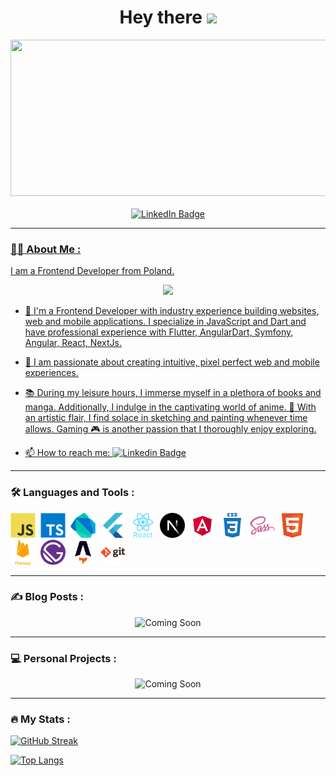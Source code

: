 <div id="header" align="center">
 <h1 align="center">
  Hey there
  <img src="https://media.giphy.com/media/hvRJCLFzcasrR4ia7z/giphy.gif" width="30px"/>
</h1>
<div align="center">
  <img src="https://media.giphy.com/media/v1.Y2lkPTc5MGI3NjExZjVkenV2a2hudmQ2bWxxbmg5Z2gxdmtmazd6M2lyNm16bDR3ZmZiaSZlcD12MV9pbnRlcm5hbF9naWZfYnlfaWQmY3Q9Zw/137EaR4vAOCn1S/giphy.gif" width="600" height="250"/>
</div>
</div>
<br/>
<div id="badges" align="center">
  <a href="https://www.linkedin.com/in/kategrab/">
  <img src="https://img.shields.io/badge/LinkedIn-blue?style=for-the-badge&logo=linkedin&logoColor=white" alt="LinkedIn Badge"/>
  </>
</div>

---

### :woman_technologist: About Me :

I am a Frontend Developer from Poland.

<div align="center">
  <img src="https://media.giphy.com/media/cmCEsJZHYBPels360q/giphy.gif" width="100">
</div>

-   :telescope: I'm a Frontend Developer with industry experience building websites, web and mobile applications. I specialize in JavaScript and Dart and have professional experience with Flutter, AngularDart, Symfony, Angular, React, NextJs.

-   :seedling: I am passionate about creating intuitive, pixel perfect web and mobile experiences.

-   :books: During my leisure hours, I immerse myself in a plethora of books and manga. Additionally, I indulge in the captivating world of anime. :art: With an artistic flair, I find solace in sketching and painting whenever time allows. Gaming :video_game: is another passion that I thoroughly enjoy exploring.

-   :mailbox: How to reach me: [![Linkedin Badge](https://img.shields.io/badge/-kattiegrab-blue?style=flat&logo=Linkedin&logoColor=white)](https://www.linkedin.com/in/kategrab)

---

### :hammer_and_wrench: Languages and Tools :

<div>
  <img src="https://github.com/devicons/devicon/blob/master/icons/javascript/javascript-original.svg" title="JavaScript" alt="JavaScript" width="40" height="40"/>&nbsp;
  <img src="https://github.com/devicons/devicon/blob/master/icons/typescript/typescript-original.svg" title="TypeScript" alt="TypeScript" width="40" height="40"/>&nbsp;
  <img src="https://github.com/devicons/devicon/blob/master/icons/dart/dart-original.svg" title="Dart" alt="Dart" width="40" height="40"/>&nbsp;
  <img src="https://github.com/devicons/devicon/blob/master/icons/flutter/flutter-original.svg" title="Flutter" alt="Flutter" width="40" height="40"/>&nbsp;
  <img src="https://github.com/devicons/devicon/blob/master/icons/react/react-original-wordmark.svg" title="React" alt="React" width="40" height="40"/>&nbsp;
  <img src="https://github.com/devicons/devicon/blob/master/icons/nextjs/nextjs-original.svg" title="NextJS" alt="NextJS" width="40" height="40"/>&nbsp;
  <img src="https://github.com/devicons/devicon/blob/master/icons/angular/angular-original.svg" title="Angular" alt="Angular" width="40" height="40"/>&nbsp;
  <img src="https://github.com/devicons/devicon/blob/master/icons/css3/css3-plain-wordmark.svg"  title="CSS3" alt="CSS" width="40" height="40"/>&nbsp;
  <img src="https://github.com/devicons/devicon/blob/master/icons/sass/sass-original.svg"  title="Sass" alt="Sass" width="40" height="40"/>&nbsp;
  <img src="https://github.com/devicons/devicon/blob/master/icons/html5/html5-original.svg" title="HTML5" alt="HTML" width="40" height="40"/>&nbsp;
  <img src="https://github.com/devicons/devicon/blob/master/icons/firebase/firebase-plain-wordmark.svg" title="Firebase" alt="Firebase" width="40" height="40"/>&nbsp;
  <img src="https://github.com/devicons/devicon/blob/master/icons/gatsby/gatsby-original.svg" title="Gatsby"  alt="Gatsby" width="40" height="40"/>&nbsp;
  <img src="https://github.com/devicons/devicon/blob/master/icons/astro/astro-original.svg" title="Astro"  alt="Astro" width="40" height="40"/>&nbsp;
  <img src="https://github.com/devicons/devicon/blob/master/icons/git/git-original-wordmark.svg" title="Git" alt="Git" width="40" height="40"/>
</div>

---

### :writing_hand: Blog Posts :

<div align="center">
  <img src="https://media.giphy.com/media/v1.Y2lkPTc5MGI3NjExYjM0ZHZ1c2R6ODFudGVjNHZyN2U1ajJuczE4Zzl3MHlwbWF0M2R1dCZlcD12MV9pbnRlcm5hbF9naWZfYnlfaWQmY3Q9Zw/dLmEzHozhc9WbTkwPa/giphy.gif" alt="Coming Soon" width="200">
</div>

---

### :computer: Personal Projects :

<div align="center">
  <img src="https://media.giphy.com/media/5nSIhPtqyXqEjnjNGJ/giphy.gif" alt="Coming Soon" width="200">
</div>

---

### :fire: My Stats :

[![GitHub Streak](http://github-readme-streak-stats.herokuapp.com?user=kattiegrab&theme=dark&background=000000)](https://git.io/streak-stats)

[![Top Langs](https://github-readme-stats.vercel.app/api/top-langs/?username=kattiegrab&layout=compact&theme=vision-friendly-dark)](https://github.com/anuraghazra/github-readme-stats)
